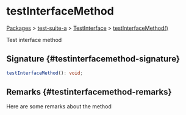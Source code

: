 # testInterfaceMethod

[Packages](./) &gt; [test-suite-a](./test-suite-a/) &gt; [TestInterface](./test-suite-a/testinterface-interface/) &gt; [testInterfaceMethod()](./test-suite-a/testinterface-interface/testinterfacemethod-methodsignature)

Test interface method

## Signature {#testinterfacemethod-signature}

```typescript
testInterfaceMethod(): void;
```

## Remarks {#testinterfacemethod-remarks}

Here are some remarks about the method
